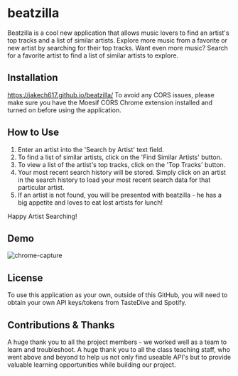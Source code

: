 # beatzilla

Beatzilla is a cool new application that allows music lovers to find an artist's top tracks and a list of similar artists. Explore more music from a favorite or new artist by searching for their top tracks. Want even more music? Search for a favorite artist to find a list of similar artists to explore.

## Installation
https://jakech617.github.io/beatzilla/
To avoid any CORS issues, please make sure you have the Moesif CORS Chrome extension installed and turned on before using the application.

## How to Use
1. Enter an artist into the 'Search by Artist' text field.
2. To find a list of similar artists, click on the 'Find Similar Artists' button.
3. To view a list of the artist's top tracks, click on the 'Top Tracks' button.
4. Your most recent search history will be stored. Simply click on an artist in the search history to load your most recent search data for that particular artist.
5. If an artist is not found, you will be presented with beatzilla - he has a big appetite and loves to eat lost artists for lunch!

Happy Artist Searching!

## Demo
![chrome-capture](https://user-images.githubusercontent.com/76062539/111007609-3d629480-835d-11eb-9ed6-53e8ba77b1ff.gif)



## License
To use this application as your own, outside of this GitHub, you will need to obtain your own API keys/tokens from TasteDive and Spotify.

## Contributions & Thanks
A huge thank you to all the project members - we worked well as a team to learn and troubleshoot. A huge thank you to all the class teaching staff, who went above and beyond to help us not only find useable API's but to provide valuable learning opportunities while building our project.
